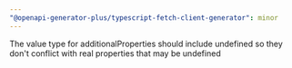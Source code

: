 ```yaml
---
"@openapi-generator-plus/typescript-fetch-client-generator": minor
---
```


The value type for additionalProperties should include undefined so they don't conflict with real properties that may be undefined

